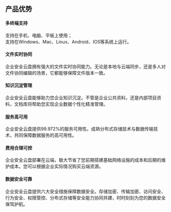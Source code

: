 ## 产品优势
#### 多终端支持

支持在手机、电脑、平板上使用；<br>
支持在Windows、Mac、Linux、Android、IOS等系统上运行。

#### 文件实时协同

企业安全云盘拥有强大的文件实时协同能力。无论是本地与云端同步，还是多人对文件协同编辑的场景，它都能够保障文件版本一致。

#### 知识沉淀管理

企业安全云盘能够助力您企业知识沉淀。不管是企业公共资料，还是内部项目资料，文档库将帮助您实现企业数据个性化精准管理。

#### 服务高可用

企业安全云盘提供99.972%的服务可用性。成熟分布式存储技术与数据传输技术，共同保障数据服务的高可用性。

#### 费用合理可控

企业安全云盘部署在云端，极大节省了您前期搭建基础网络设施的成本和后期的维护成本。您可以根据企业实际情况购买云端资源。

#### 数据安全可靠

企业安全云盘提供六大安全措施保障数据安全。存储加密、传输加密、访问安全、行为安全、权限管控、分布式存储等安全能力协同共建，时时刻刻为您的数据安全保驾护航。
